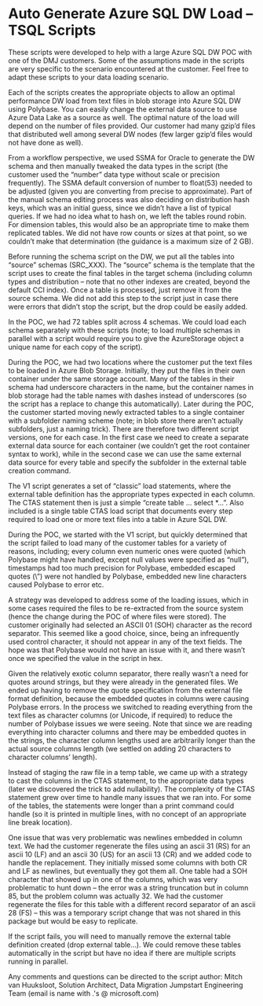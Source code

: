 # Auto Generate Azure SQL DW Load – TSQL Scripts

These scripts were developed to help with a large Azure SQL DW POC with one of the DMJ customers. Some of the assumptions made in the scripts are very specific to the scenario encountered at the customer. Feel free to adapt these scripts to your data loading scenario.

Each of the scripts creates the appropriate objects to allow an optimal performance DW load from text files in blob storage into Azure SQL DW using Polybase. You can easily change the external data source to use Azure Data Lake as a source as well. The optimal nature of the load will depend on the number of files provided. Our customer had many gzip’d files that distributed well among several DW nodes (few larger gzip’d files would not have done as well).

From a workflow perspective, we used SSMA for Oracle to generate the DW schema and then manually tweaked the data types in the script (the customer used the “number” data type without scale or precision frequently). The SSMA default conversion of number to float(53) needed to be adjusted (given you are converting from precise to approximate). Part of the manual schema editing process was also deciding on distribution hash keys, which was an initial guess, since we didn’t have a list of typical queries. If we had no idea what to hash on, we left the tables round robin. For dimension tables, this would also be an appropriate time to make them replicated tables. We did not have row counts or sizes at that point, so we couldn’t make that determination (the guidance is a maximum size of 2 GB). 

Before running the schema script on the DW, we put all the tables into “source” schemas (SRC_XXX). The “source” schema is the template that the script uses to create the final tables in the target schema (including column types and distribution – note that no other indexes are created, beyond the default CCI index). Once a table is processed, just remove it from the source schema. We did not add this step to the script just in case there were errors that didn’t stop the script, but the drop could be easily added. 

In the POC, we had 72 tables split across 4 schemas. We could load each schema separately with these scripts (note; to load multiple schemas in parallel with a script would require you to give the AzureStorage object a unique name for each copy of the script).

During the POC, we had two locations where the customer put the text files to be loaded in Azure Blob Storage. Initially, they put the files in their own container under the same storage account. Many of the tables in their schema had underscore characters in the name, but the container names in blob storage had the table names with dashes instead of underscores (so the script has a replace to change this automatically). Later during the POC, the customer started moving newly extracted tables to a single container with a subfolder naming scheme (note; in blob store there aren’t actually subfolders, just a naming trick). There are therefore two different script versions, one for each case. In the first case we need to create a separate external data source for each container (we couldn’t get the root container syntax to work), while in the second case we can use the same external data source for every table and specify the subfolder in the external table creation command.

The V1 script generates a set of “classic” load statements, where the external table definition has the appropriate types expected in each column. The CTAS statement then is just a simple “create table … select *…”.  Also included is a single table CTAS load script that documents every step required to load one or more text files into a table in Azure SQL DW.

During the POC, we started with the V1 script, but quickly determined that the script failed to load many of the customer tables for a variety of reasons, including; every column even numeric ones were quoted (which Polybase might have handled, except null values were specified as “null”), timestamps had too much precision for Polybase, embedded escaped quotes (\”) were not handled by Polybase, embedded new line characters caused Polybase to error etc.

A strategy was developed to address some of the loading issues, which in some cases required the files to be re-extracted from the source system (hence the change during the POC of where files were stored). The customer originally had selected an ASCII 01 (SOH) character as the record separator. This seemed like a good choice, since, being an infrequently used control character, it should not appear in any of the text fields. The hope was that Polybase would not have an issue with it, and there wasn’t once we specified the value in the script in hex. 

Given the relatively exotic column separator, there really wasn’t a need for quotes around strings, but they were already in the generated files. We ended up having to remove the quote specification from the external file format definition, because the embedded quotes in columns were causing Polybase errors. In the process we switched to reading everything from the text files as character columns (or Unicode, if required) to reduce the number of Polybase issues we were seeing. Note that since we are reading everything into character columns and there may be embedded quotes in the strings, the character column lengths used are arbitrarily longer than the actual source columns length (we settled on adding 20 characters to character columns’ length).

Instead of staging the raw file in a temp table, we came up with a strategy to cast the columns in the CTAS statement, to the appropriate data types (later we discovered the trick to add nullability). The complexity of the CTAS statement grew over time to handle many issues that we ran into. For some of the tables, the statements were longer than a print command could handle (so it is printed in multiple lines, with no concept of an appropriate line break location). 

One issue that was very problematic was newlines embedded in column text. We had the customer regenerate the files using an ascii 31 (RS) for an ascii 10 (LF) and an ascii 30 (US) for an ascii 13 (CR) and we added code to handle the replacement. They initially missed some columns with both CR and LF as newlines, but eventually they got them all. One table had a SOH character that showed up in one of the columns, which was very problematic to hunt down – the error was a string truncation but in column 85, but the problem column was actually 32. We had the customer regenerate the files for this table with a different record separator of an ascii 28 (FS) – this was a temporary script change that was not shared in this package but would be easy to replicate.

If the script fails, you will need to manually remove the external table definition created (drop external table…). We could remove these tables automatically in the script but have no idea if there are multiple scripts running in parallel.


Any comments and questions can be directed to the script author: Mitch van Huuksloot, Solution Architect, Data Migration Jumpstart Engineering Team (email is name with .'s @ microsoft.com)

